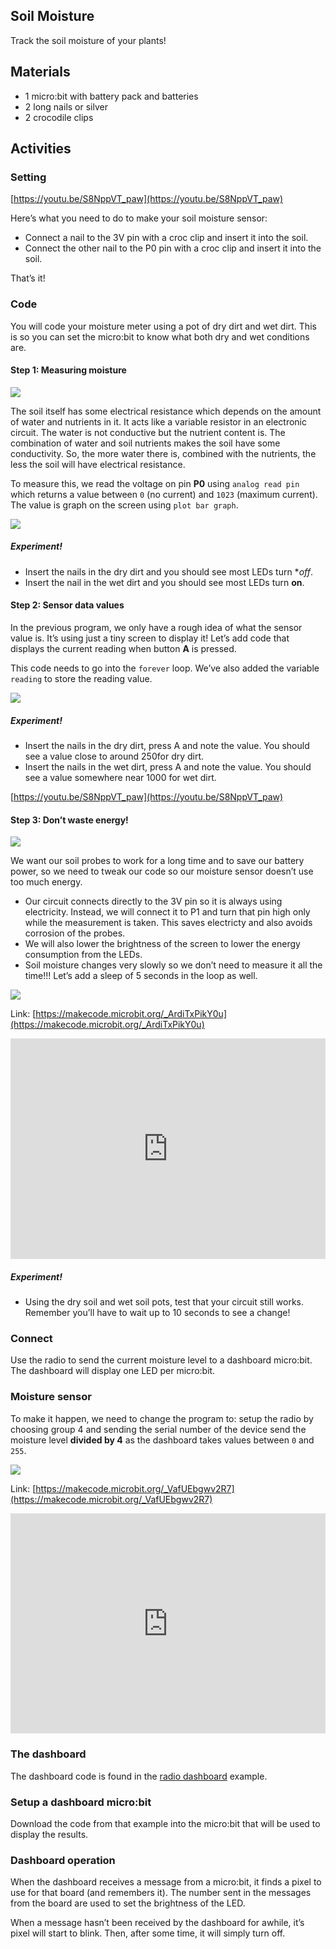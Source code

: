 ## Soil Moisture

Track the soil moisture of your plants!

## Materials

- 1 micro:bit with battery pack and batteries
- 2 long nails or silver
- 2 crocodile clips

## Activities

### Setting

[https://youtu.be/S8NppVT_paw](https://youtu.be/S8NppVT_paw)

Here’s what you need to do to make your soil moisture sensor:

- Connect a nail to the 3V pin with a croc clip and insert it into the soil.
- Connect the other nail to the P0 pin with a croc clip and insert it into the soil.

That’s it!

### Code

You will code your moisture meter using a pot of dry dirt and wet dirt. This is so you can set the micro:bit to know what both dry and wet conditions are.

#### Step 1: Measuring moisture

![](https://i.imgur.com/W61dtOb.png)

The soil itself has some electrical resistance which depends on the amount of water and nutrients in it. It acts like a variable resistor in an electronic circuit. The water is not conductive but the nutrient content is. The combination of water and soil nutrients makes the soil have some conductivity. So, the more water there is, combined with the nutrients, the less the soil will have electrical resistance.

To measure this, we read the voltage on pin **P0** using `analog read pin` which returns a value between `0` (no current) and `1023` (maximum current). The value is graph on the screen using `plot bar graph`.

![](https://i.imgur.com/mEVGyeV.png)

##### Experiment!

- Insert the nails in the dry dirt and you should see most LEDs turn **off*.
- Insert the nail in the wet dirt and you should see most LEDs turn **on**.

#### Step 2: Sensor data values

In the previous program, we only have a rough idea of what the sensor value is. It’s using just a tiny screen to display it! Let’s add code that displays the current reading when button **A** is pressed.

This code needs to go into the `forever` loop. We’ve also added the variable `reading` to store the reading value.

![](https://i.imgur.com/IWhsODQ.png)

##### Experiment!

- Insert the nails in the dry dirt, press A and note the value. You should see a value close to around 250for dry dirt.
- Insert the nails in the wet dirt, press A and note the value. You should see a value somewhere near 1000 for wet dirt.

[https://youtu.be/S8NppVT_paw](https://youtu.be/S8NppVT_paw)

#### Step 3: Don’t waste energy!

![](https://i.imgur.com/0d3Cpe3.png)

We want our soil probes to work for a long time and to save our battery power, so we need to tweak our code so our moisture sensor doesn’t use too much energy.

- Our circuit connects directly to the 3V pin so it is always using electricity. Instead, we will connect it to P1 and turn that pin high only while the measurement is taken. This saves electricty and also avoids corrosion of the probes.
- We will also lower the brightness of the screen to lower the energy consumption from the LEDs.
- Soil moisture changes very slowly so we don’t need to measure it all the time!!! Let’s add a sleep of 5 seconds in the loop as well.

![](https://i.imgur.com/5c2OKFT.png)

Link: [https://makecode.microbit.org/_ArdiTxPikY0u](https://makecode.microbit.org/_ArdiTxPikY0u)

<div style="position:relative;height:0;padding-bottom:70%;overflow:hidden;"><iframe style="position:absolute;top:0;left:0;width:100%;height:100%;" src="https://makecode.microbit.org/#pub:_RtaLuqioW3t5" frameborder="0" sandbox="allow-popups allow-forms allow-scripts allow-same-origin"></iframe></div>

##### Experiment!

- Using the dry soil and wet soil pots, test that your circuit still works. Remember you’ll have to wait up to 10 seconds to see a change!

### Connect

Use the radio to send the current moisture level to a dashboard micro:bit. The dashboard will display one LED per micro:bit.

### Moisture sensor  
To make it happen, we need to change the program to: setup the radio by choosing group 4 and sending the serial number of the device send the moisture level **divided by 4** as the dashboard takes values between `0` and `255`.

![](https://i.imgur.com/TgVcieU.png)

Link: [https://makecode.microbit.org/_VafUEbgwv2R7](https://makecode.microbit.org/_VafUEbgwv2R7)

<div style="position:relative;height:0;padding-bottom:70%;overflow:hidden;"><iframe style="position:absolute;top:0;left:0;width:100%;height:100%;" src="https://makecode.microbit.org/#pub:_VafUEbgwv2R7" frameborder="0" sandbox="allow-popups allow-forms allow-scripts allow-same-origin"></iframe></div>

### The dashboard
The dashboard code is found in the [radio dashboard](https://makecode.microbit.org/examples/radio-dashboard) example.

### Setup a dashboard micro:bit
Download the code from that example into the micro:bit that will be used to display the results.

### Dashboard operation
When the dashboard receives a message from a micro:bit, it finds a pixel to use for that board (and remembers it). The number sent in the messages from the board are used to set the brightness of the LED.

When a message hasn’t been received by the dashboard for awhile, it’s pixel will start to blink. Then, after some time, it will simply turn off.

